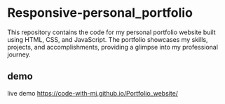 # Responsive-personal_portfolio
This repository contains the code for my personal portfolio website built using HTML, CSS, and JavaScript. The portfolio showcases my skills, projects, and accomplishments, providing a glimpse into my professional journey.


## demo

live demo
   https://code-with-mj.github.io/Portfolio_website/
